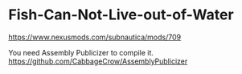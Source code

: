 # Fish-Can-Not-Live-out-of-Water
https://www.nexusmods.com/subnautica/mods/709

You need Assembly Publicizer to compile it. https://github.com/CabbageCrow/AssemblyPublicizer
